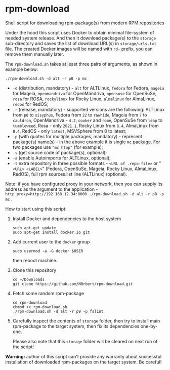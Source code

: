 # rpm-download

Shell script for downloading rpm-package(s) from modern RPM repositories

Under the hood this script uses Docker to obtain minimal file-system of needed system release. And then it download package(s) to the `storage` sub-directory and saves the list of download URL(s) in `storage/urls.txt` file. The created Docker images will be named with `rd-` prefix, you can remove them manually later.

The `rpm-download.sh` takes at least three pairs of arguments, as shown in example below:

```
./rpm-download.sh -d alt -r p8 -p mc
```

* `-d` (distribution, mandatory) - `alt` for ALTLinux, `fedora` for Fedora, `mageia` for Mageia, `openmandriva` for OpenMandriva, `opensuse` for OpenSuSe, `rosa` for ROSA, `rockylinux` for Rocky Linux, `almalinux` for AlmaLinux, `redos` for RedOS;
* `-r` (release, mandatory) - supported versions are the following: ALTLinux from `p8` to `sisyphus`, Fedora from `22` to `rawhide`, Mageia from `7` to `cauldron`, OpenMandriva - `4.2`, `cooker` and `rome`, OpenSuSe from `leap` to `tumbleweed`, Rosa - only `2021.1`, Rocky Linux from `8.4`, AlmaLinux from `8.4`, RedOS - only `latest`, MSVSphere from 8 to latest;
* `-p` (with quotes for multiple packages, mandatory) - represent package(s) name(s) - in the above example it is single `mc` package. For two packages use `"mc htop"` (for example);
* `-s` (get source code of package(s), optional);
* `-a` (enable Autoimports for ALTLinux, optional);
* `-t` extra repository in three possible formats - `<URL of .repo-file>` or "`<URL> <LABEL>`" (Fedora, OpenSuSe, Mageia, Rocky Linux, AlmaLinux, RedOS), full rpm sources.list line (ALTLinux) (optional).

Note: if you have configured proxy in your network, then you can supply its address as the argument to the application - `http_proxy=http://192.168.12.34:8000 ./rpm-download.sh -d alt -r p8 -p mc` .

How to start using this script:

1. Install Docker and dependencies to the host system
   
       sudo apt-get update
       sudo apt-get install docker.io git

1. Add current user to the `docker` group
   
       sudo usermod -a -G docker $USER
   
   then reboot machine.

1. Clone this repository

       cd ~/Downloads
       git clone https://github.com/N0rbert/rpm-download.git

1. Fetch some random rpm-package

       cd rpm-download
       chmod +x rpm-download.sh
       ./rpm-download.sh -d alt -r p9 -p fslint

1. Carefully inspect the contents of `storage` folder, then try to install main rpm-package to the target system, then fix its dependencies one-by-one.

   Please also note that this `storage` folder will be cleared on next run of the script!

**Warning:** author of this script can't provide any warranty about successful installation of downloaded rpm-packages on the target system. Be careful!
